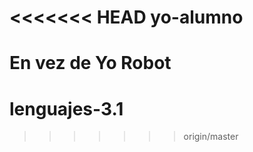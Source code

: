 <<<<<<< HEAD
yo-alumno
=========

En vez de Yo Robot
=======
lenguajes-3.1
=============
>>>>>>> origin/master
